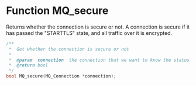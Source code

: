 # Function MQ_secure

Returns whether the connection is secure or not. A connection is secure if it 
has passed the "STARTTLS" state, and all traffic over it is encrypted.

```c
/**
 *  Get whether the connection is secure or not
 *
 *  @param  connection  the connection that we want to know the status of
 *  @return bool
 */
bool MQ_secure(MQ_Connection *connection);

```
